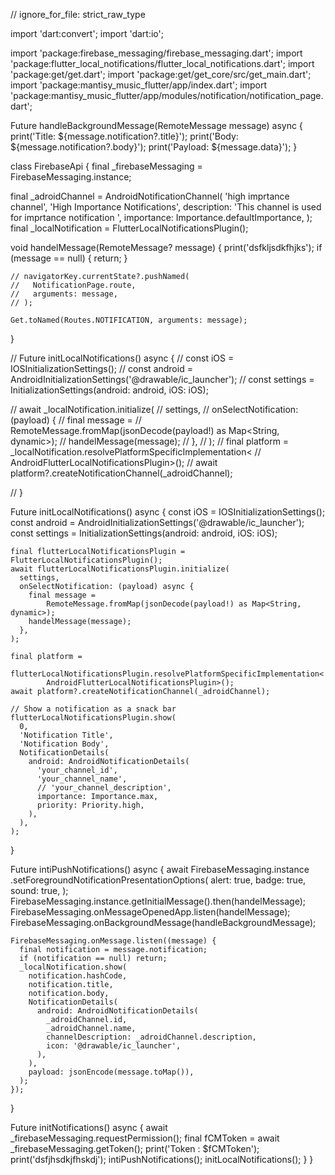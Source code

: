 // ignore_for_file: strict_raw_type

import 'dart:convert';
import 'dart:io';

import 'package:firebase_messaging/firebase_messaging.dart';
import 'package:flutter_local_notifications/flutter_local_notifications.dart';
import 'package:get/get.dart';
import 'package:get/get_core/src/get_main.dart';
import 'package:mantisy_music_flutter/app/index.dart';
import 'package:mantisy_music_flutter/app/modules/notification/notification_page.dart';

Future<void> handleBackgroundMessage(RemoteMessage message) async {
  print('Title: ${message.notification?.title}');
  print('Body: ${message.notification?.body}');
  print('Payload: ${message.data}');
}

class FirebaseApi {
  final _firebaseMessaging = FirebaseMessaging.instance;

  final _adroidChannel = AndroidNotificationChannel(
    'high imprtance channel',
    'High Importance Notifications',
    description: 'This channel is used for imprtance notification ',
    importance: Importance.defaultImportance,
  );
  final _localNotification = FlutterLocalNotificationsPlugin();

  void handelMessage(RemoteMessage? message) {
    print('dsfkljsdkfhjks');
    if (message == null) {
      return;
    }

    // navigatorKey.currentState?.pushNamed(
    //   NotificationPage.route,
    //   arguments: message,
    // );

    Get.toNamed(Routes.NOTIFICATION, arguments: message);
  }

  // Future initLocalNotifications() async {
  //   const iOS = IOSInitializationSettings();
  //   const android = AndroidInitializationSettings('@drawable/ic_launcher');
  //   const settings = InitializationSettings(android: android, iOS: iOS);

  //   await _localNotification.initialize(
  //     settings,
  //     onSelectNotification: (payload) {
  //       final message =
  //           RemoteMessage.fromMap(jsonDecode(payload!) as Map<String, dynamic>);
  //       handelMessage(message);
  //     },
  //   );
  //   final platform = _localNotification.resolvePlatformSpecificImplementation<
  //       AndroidFlutterLocalNotificationsPlugin>();
  //   await platform?.createNotificationChannel(_adroidChannel);

  // }

  Future<void> initLocalNotifications() async {
    const iOS = IOSInitializationSettings();
    const android = AndroidInitializationSettings('@drawable/ic_launcher');
    const settings = InitializationSettings(android: android, iOS: iOS);

    final flutterLocalNotificationsPlugin = FlutterLocalNotificationsPlugin();
    await flutterLocalNotificationsPlugin.initialize(
      settings,
      onSelectNotification: (payload) async {
        final message =
            RemoteMessage.fromMap(jsonDecode(payload!) as Map<String, dynamic>);
        handelMessage(message);
      },
    );

    final platform =
        flutterLocalNotificationsPlugin.resolvePlatformSpecificImplementation<
            AndroidFlutterLocalNotificationsPlugin>();
    await platform?.createNotificationChannel(_adroidChannel);

    // Show a notification as a snack bar
    flutterLocalNotificationsPlugin.show(
      0,
      'Notification Title',
      'Notification Body',
      NotificationDetails(
        android: AndroidNotificationDetails(
          'your_channel_id',
          'your_channel_name',
          // 'your_channel_description',
          importance: Importance.max,
          priority: Priority.high,
        ),
      ),
    );
  }













  Future<void> intiPushNotifications() async {
    await FirebaseMessaging.instance
        .setForegroundNotificationPresentationOptions(
      alert: true,
      badge: true,
      sound: true,
    );
    FirebaseMessaging.instance.getInitialMessage().then(handelMessage);
    FirebaseMessaging.onMessageOpenedApp.listen(handelMessage);
    FirebaseMessaging.onBackgroundMessage(handleBackgroundMessage);

    FirebaseMessaging.onMessage.listen((message) {
      final notification = message.notification;
      if (notification == null) return;
      _localNotification.show(
        notification.hashCode,
        notification.title,
        notification.body,
        NotificationDetails(
          android: AndroidNotificationDetails(
            _adroidChannel.id,
            _adroidChannel.name,
            channelDescription: _adroidChannel.description,
            icon: '@drawable/ic_launcher',
          ),
        ),
        payload: jsonEncode(message.toMap()),
      );
    });
  }

  Future<void> initNotifications() async {
    await _firebaseMessaging.requestPermission();
    final fCMToken = await _firebaseMessaging.getToken();
    print('Token : $fCMToken');
    print('dsfjhsdkjfhskdj');
    intiPushNotifications();
    initLocalNotifications();
  }
}

